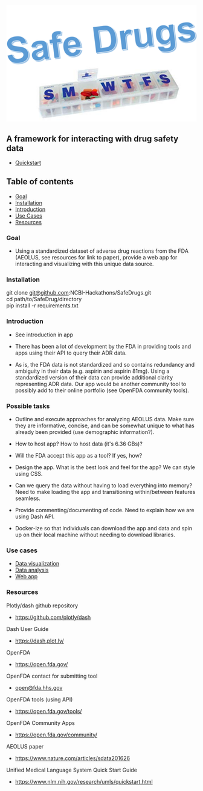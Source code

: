 <img src="logo/logo.png"></img>

## A framework for interacting with drug safety data

* [Quickstart](https://github.com/NCBI-Hackathons/SafeDrugs/blob/master/sandbox/feature_drugs_and_outcomes.ipynb)

## Table of contents
* [Goal](#goal)
* [Installation](#installation)
* [Introduction](#introduction)
* [Use Cases](#use-cases)
* [Resources](#resources)

### Goal

- Using a standardized dataset of adverse drug reactions from the FDA (AEOLUS, see resources for link to paper), provide a web app for interacting and visualizing with this unique data source. 

### Installation

git clone git@github.com:NCBI-Hackathons/SafeDrugs.git <br />
cd path/to/SafeDrug/directory <br />
pip install -r requirements.txt <br />

### Introduction

- See introduction in app

- There has been a lot of development by the FDA in providing tools and apps using their API to query their ADR data. 

- As is, the FDA data is not standardized and so contains redundancy and ambiguity in their data (e.g. aspirin and aspirin 81mg). Using a standardized version of their data can provide additional clarity representing ADR data. Our app would be another community tool to possibly add to their online portfolio (see OpenFDA community tools). 

### Possible tasks

- Outline and execute approaches for analyzing AEOLUS data. Make sure they are informative, concise, and can be somewhat unique to what has already been provided (use demographic information?). 

- How to host app? How to host data (it's 6.36 GBs)? 

- Will the FDA accept this app as a tool? If yes, how?

- Design the app. What is the best look and feel for the app? We can style using CSS.

- Can we query the data without having to load everything into memory? Need to make loading the app and transitioning within/between features seamless.

- Provide commenting/documenting of code. Need to explain how we are using Dash API. 

- Docker-ize so that individuals can download the app and data and spin up on their local machine without needing to download libraries. 

### Use cases
* [Data visualization](https://linktojupyternotebook)
* [Data analysis](https://linktojupyternotebook)
* [Web app](https://linktoDashwebapp)

### Resources

Plotly/dash github repository

- https://github.com/plotly/dash

Dash User Guide

- https://dash.plot.ly/

OpenFDA

- https://open.fda.gov/

OpenFDA contact for submitting tool

- open@fda.hhs.gov

OpenFDA tools (using API)

- https://open.fda.gov/tools/

OpenFDA Community Apps

- https://open.fda.gov/community/

AEOLUS paper

- https://www.nature.com/articles/sdata201626

Unified Medical Language System Quick Start Guide

- https://www.nlm.nih.gov/research/umls/quickstart.html
